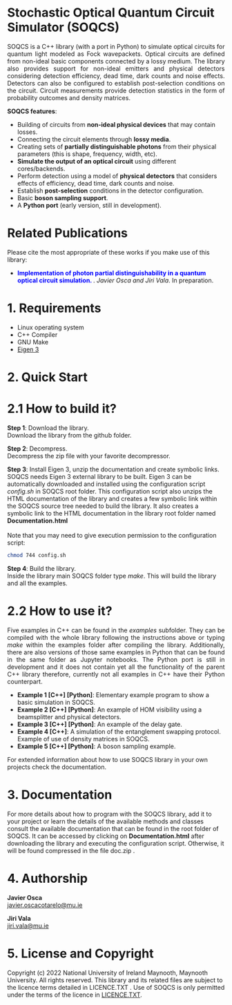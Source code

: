 # Stochastic Optical Quantum Circuit Simulator (SOQCS) #

<p align="justify"> SOQCS is a C++ library (with a port in Python) to simulate optical circuits for quantum light modeled as Fock wavepackets. Optical circuits are defined from non-ideal basic components connected by a lossy medium. The library also provides support for non-ideal emitters and physical detectors considering detection efficiency, dead time, dark counts and noise effects. Detectors can also be configured to establish post-selection conditions on the circuit. Circuit measurements provide detection statistics in the form of probability outcomes and density matrices. </p>

**SOQCS features**:

* Building of circuits from **non-ideal physical devices** that may contain losses.
* Connecting the circuit elements through **lossy media**.
* Creating sets of **partially distinguishable photons** from their physical parameters (this is shape, frequency, width, etc).
* **Simulate the output of an optical circuit** using different cores/backends.
* Perform detection using a model of **physical detectors** that considers effects of efficiency, dead time, dark counts and noise.
* Establish **post-selection** conditions in the detector configuration.
* Basic **boson sampling support**.
* A **Python port** (early version, still in development).


# Related Publications #
Please cite the most appropriate of these works if you make use of this library:

* **<span style="color:blue"> Implementation of photon partial distinguishability in a quantum optical circuit simulation. </span>**. <i>Javier Osca and Jiri Vala</i>.  In preparation. 

# 1. Requirements #

* Linux operating system
* C++ Compiler
* GNU Make
* [Eigen 3](https://eigen.tuxfamily.org/index.php?title=Main_Page)


# 2. Quick Start #
# 2.1 How to build it? #
**Step 1**: Download the library.<br>
Download the library from the github folder.

**Step 2**: Decompress. <br>
Decompress the zip file with your favorite decompressor.

**Step 3**: Install Eigen 3, unzip the documentation and create symbolic links. <br>
SOQCS needs Eigen 3 external library to be built. Eigen 3 can be automatically downloaded and installed using the configuration script <i>config.sh</i> in SOQCS root folder.
This configuration script also unzips the HTML documentation of the library and creates a few symbolic link within the SOQCS source tree needed to build the library. It also creates
a symbolic link to the HTML documentation in the library root folder named <b>Documentation.html</b><br>
<br>
Note that you may need to give execution permission to the configuration script:

```bash
chmod 744 config.sh
```  

**Step 4**: Build the library. <br>
Inside the library main SOQCS folder type <i>make</i>. This will build the library and all the examples. 

# 2.2 How to use it? #
<p align="justify"> Five examples in C++ can be found in the <i>examples</i> subfolder. They can be compiled with the whole library following the instructions above or typing <i>make</i> within the examples folder after compiling the library.
Additionally, there are also versions of those same examples in Python that can be found in the same folder as Jupyter notebooks. The Python port is still in development and it does not contain yet all the functionality of the parent C++ library
therefore, currently not all examples in C++ have their Python counterpart.
</p>

* **Example 1  [C++] [Python]**: Elementary example program to show a basic simulation in SOQCS.
* **Example 2  [C++] [Python]**: An example of HOM visibility using a beamsplitter and physical detectors.
* **Example 3  [C++] [Python]**: An example of the delay gate.
* **Example 4  [C++]**: A simulation of the entanglement swapping protocol. Example of use of density matrices in SOQCS.
* **Example 5  [C++] [Python]**: A boson sampling example.

For extended information about how to use SOQCS library in your own projects check the documentation.
# 3. Documentation #
For more details about how to program with the SOQCS library, add it to your project or learn the details of the available methods and classes consult the available documentation that can be found in the root folder of SOQCS. It can be accessed by clicking on **Documentation.html** after downloading the library and executing the configuration script. Otherwise, it will be found compressed in the file doc.zip .

# 4. Authorship #
<b>Javier Osca</b> <br>
javier.oscacotarelo@mu.ie

<b>Jiri Vala</b> <br>
jiri.vala@mu.ie

# 5. License and Copyright #
Copyright (c) 2022 National University of Ireland Maynooth, Maynooth University. All rights reserved. This library and its related files are subject to the licence terms detailed in LICENCE.TXT .
Use of SOQCS is only permitted under the terms of the licence in [LICENCE.TXT](./LICENCE.TXT). 
